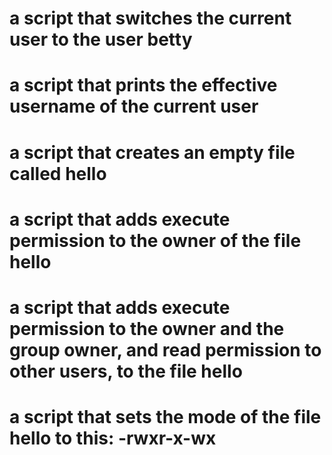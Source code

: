 # a script that switches the current user to the user betty

# a script that prints the effective username of the current user

# a script that creates an empty file called hello

# a script that adds execute permission to the owner of the file hello

# a script that adds execute permission to the owner and the group owner, and read permission to other users, to  the file hello

# a script that sets the mode of the file hello to this: -rwxr-x-wx
